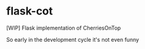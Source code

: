 # flask-cot
[WIP] Flask implementation of CherriesOnTop

So early in the development cycle it's not even funny
